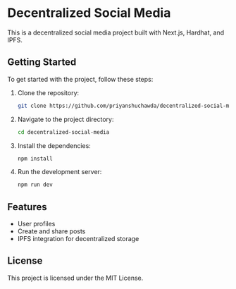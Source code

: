    # Decentralized Social Media

   This is a decentralized social media project built with Next.js, Hardhat, and IPFS.

   ## Getting Started

   To get started with the project, follow these steps:

   1. Clone the repository:
      ```bash
      git clone https://github.com/priyanshuchawda/decentralized-social-media.git
      ```

   2. Navigate to the project directory:
      ```bash
      cd decentralized-social-media
      ```

   3. Install the dependencies:
      ```bash
      npm install
      ```

   4. Run the development server:
      ```bash
      npm run dev
      ```

   ## Features

   - User profiles
   - Create and share posts
   - IPFS integration for decentralized storage

   ## License

   This project is licensed under the MIT License.